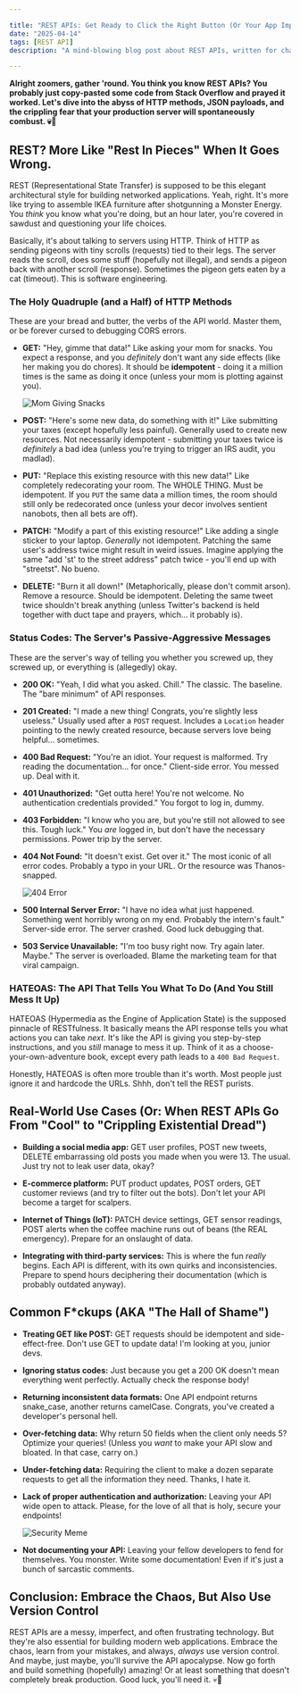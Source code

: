 ```yaml
---

title: "REST APIs: Get Ready to Click the Right Button (Or Your App Implodes 🔥)"
date: "2025-04-14"
tags: [REST API]
description: "A mind-blowing blog post about REST APIs, written for chaotic Gen Z engineers who probably learned to code on TikTok."

---
```


**Alright zoomers, gather 'round. You think you know REST APIs? You probably just copy-pasted some code from Stack Overflow and prayed it worked. Let's dive into the abyss of HTTP methods, JSON payloads, and the crippling fear that your production server will spontaneously combust. 💀🙏**

## REST? More Like "Rest In Pieces" When It Goes Wrong.

REST (Representational State Transfer) is supposed to be this elegant architectural style for building networked applications. Yeah, right. It's more like trying to assemble IKEA furniture after shotgunning a Monster Energy. You *think* you know what you're doing, but an hour later, you're covered in sawdust and questioning your life choices.

Basically, it's about talking to servers using HTTP. Think of HTTP as sending pigeons with tiny scrolls (requests) tied to their legs. The server reads the scroll, does some stuff (hopefully not illegal), and sends a pigeon back with another scroll (response). Sometimes the pigeon gets eaten by a cat (timeout). This is software engineering.

### The Holy Quadruple (and a Half) of HTTP Methods

These are your bread and butter, the verbs of the API world. Master them, or be forever cursed to debugging CORS errors.

*   **GET:** "Hey, gimme that data!" Like asking your mom for snacks. You expect a response, and you *definitely* don't want any side effects (like her making you do chores). It should be **idempotent** - doing it a million times is the same as doing it once (unless your mom is plotting against you).

    ![Mom Giving Snacks](https://i.kym-cdn.com/photos/images/newsfeed/001/466/452/1ca.jpeg)

*   **POST:** "Here's some new data, do something with it!" Like submitting your taxes (except hopefully less painful).  Generally used to create new resources. Not necessarily idempotent - submitting your taxes twice is *definitely* a bad idea (unless you're trying to trigger an IRS audit, you madlad).

*   **PUT:** "Replace this existing resource with this new data!" Like completely redecorating your room. The WHOLE THING. Must be idempotent. If you `PUT` the same data a million times, the room should still only be redecorated once (unless your decor involves sentient nanobots, then all bets are off).

*   **PATCH:** "Modify a part of this existing resource!" Like adding a single sticker to your laptop.  *Generally* not idempotent. Patching the same user's address twice might result in weird issues. Imagine applying the same "add 'st' to the street address" patch twice - you'll end up with "streetst". No bueno.

*   **DELETE:** "Burn it all down!" (Metaphorically, please don't commit arson). Remove a resource. Should be idempotent. Deleting the same tweet twice shouldn't break anything (unless Twitter's backend is held together with duct tape and prayers, which... it probably is).

### Status Codes: The Server's Passive-Aggressive Messages

These are the server's way of telling you whether you screwed up, they screwed up, or everything is (allegedly) okay.

*   **200 OK:**  "Yeah, I did what you asked. Chill."  The classic. The baseline. The "bare minimum" of API responses.

*   **201 Created:** "I made a new thing! Congrats, you're slightly less useless."  Usually used after a `POST` request. Includes a `Location` header pointing to the newly created resource, because servers love being helpful... sometimes.

*   **400 Bad Request:** "You're an idiot. Your request is malformed. Try reading the documentation... for once."  Client-side error. You messed up. Deal with it.

*   **401 Unauthorized:** "Get outta here! You're not welcome. No authentication credentials provided." You forgot to log in, dummy.

*   **403 Forbidden:** "I know who you are, but you're still not allowed to see this. Tough luck." You *are* logged in, but don't have the necessary permissions. Power trip by the server.

*   **404 Not Found:** "It doesn't exist. Get over it." The most iconic of all error codes.  Probably a typo in your URL. Or the resource was Thanos-snapped.

    ![404 Error](https://i.imgflip.com/56m6z5.jpg)

*   **500 Internal Server Error:** "I have no idea what just happened. Something went horribly wrong on my end. Probably the intern's fault." Server-side error. The server crashed. Good luck debugging that.

*   **503 Service Unavailable:** "I'm too busy right now. Try again later. Maybe."  The server is overloaded. Blame the marketing team for that viral campaign.

### HATEOAS: The API That Tells You What To Do (And You Still Mess It Up)

HATEOAS (Hypermedia as the Engine of Application State) is the supposed pinnacle of RESTfulness.  It basically means the API response tells you what actions you can take *next*. It's like the API is giving you step-by-step instructions, and you *still* manage to mess it up. Think of it as a choose-your-own-adventure book, except every path leads to a `400 Bad Request`.

Honestly, HATEOAS is often more trouble than it's worth. Most people just ignore it and hardcode the URLs. Shhh, don't tell the REST purists.

## Real-World Use Cases (Or: When REST APIs Go From "Cool" to "Crippling Existential Dread")

*   **Building a social media app:** GET user profiles, POST new tweets, DELETE embarrassing old posts you made when you were 13. The usual. Just try not to leak user data, okay?

*   **E-commerce platform:** PUT product updates, POST orders, GET customer reviews (and try to filter out the bots). Don't let your API become a target for scalpers.

*   **Internet of Things (IoT):** PATCH device settings, GET sensor readings, POST alerts when the coffee machine runs out of beans (the REAL emergency). Prepare for an onslaught of data.

*   **Integrating with third-party services:** This is where the fun *really* begins. Each API is different, with its own quirks and inconsistencies.  Prepare to spend hours deciphering their documentation (which is probably outdated anyway).

## Common F*ckups (AKA "The Hall of Shame")

*   **Treating GET like POST:**  GET requests should be idempotent and side-effect-free. Don't use GET to update data! I'm looking at you, junior devs.

*   **Ignoring status codes:** Just because you get a 200 OK doesn't mean everything went perfectly. Actually check the response body!

*   **Returning inconsistent data formats:**  One API endpoint returns snake_case, another returns camelCase. Congrats, you've created a developer's personal hell.

*   **Over-fetching data:**  Why return 50 fields when the client only needs 5? Optimize your queries! (Unless you *want* to make your API slow and bloated. In that case, carry on.)

*   **Under-fetching data:**  Requiring the client to make a dozen separate requests to get all the information they need.  Thanks, I hate it.

*   **Lack of proper authentication and authorization:** Leaving your API wide open to attack. Please, for the love of all that is holy, secure your endpoints!

    ![Security Meme](https://imgflip.com/i/6l1j21)

*   **Not documenting your API:**  Leaving your fellow developers to fend for themselves. You monster. Write some documentation! Even if it's just a bunch of sarcastic comments.

## Conclusion: Embrace the Chaos, But Also Use Version Control

REST APIs are a messy, imperfect, and often frustrating technology. But they're also essential for building modern web applications. Embrace the chaos, learn from your mistakes, and always, *always* use version control.  And maybe, just maybe, you'll survive the API apocalypse. Now go forth and build something (hopefully) amazing! Or at least something that doesn't completely break production. Good luck, you'll need it. 💀🙏
